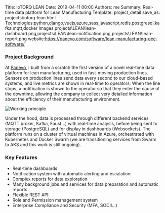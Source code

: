 Title: ioTORQ LEAN
Date: 2019-04-11 00:00
Authors: me
Summary: Real-time data platform for Lean Manufacturing
Template: project_detail
save_as: projects/iotorq-lean.html
Technologies:python,django,vuejs,azure,sass,javascript,redis,postgresql,kafka,mqtt,docker
Images:projects\LEAN\lean-dashboard.png,projects\LEAN\lean-notification.png,projects\LEAN\lean-report.png
website:<https://panevo.com/software/lean-manufacturing-oee-software/>

### Project Background

At [Panevo](https://www.panevo.com), I built from a scratch the first version of a novel real-time data platform for lean manufacturing, used in fast-moving production lines. Sensors on production lines send data every second to our cloud-based systems, and live metrics are shown in real-time to operators. When the line stops, a notification is shown to the operator so that they enter the cause of the downtime, allowing the company to collect very detailed information about the efficiency of their manufacturing environment.

![Working principle](/images/projects/LEAN/lean-working-principle.png)

Under the hood, data is processed through different backend services (MQTT broker, Kafka, Faust...) with real-time analysis, before being sent to storage (PostgreSQL) and for display in dashboards (Websockets). The platform runs on a cluster of virtual machines in Azure, orchestrated with Kubernetes and Docker Swarm (we are transitioning services from Swarm to AKS and this work is still ongoing).

### Key Features

- Real-time dashboards
- Notification system with automatic alerting and escalation
- Complex reports for data exploration
- Many background jobs and services for data preparation and automatic reports
- Flexible REST API
- Role and Permission management system
- Enterprise Compliance and Security (MFA, SOCII...)
